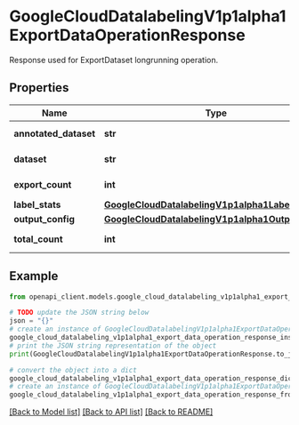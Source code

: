 # GoogleCloudDatalabelingV1p1alpha1ExportDataOperationResponse

Response used for ExportDataset longrunning operation.

## Properties

Name | Type | Description | Notes
------------ | ------------- | ------------- | -------------
**annotated_dataset** | **str** | Output only. The name of annotated dataset in format \&quot;projects/*/datasets/*/annotatedDatasets/*\&quot;. | [optional] 
**dataset** | **str** | Ouptut only. The name of dataset. \&quot;projects/*/datasets/*\&quot; | [optional] 
**export_count** | **int** | Output only. Number of examples exported successfully. | [optional] 
**label_stats** | [**GoogleCloudDatalabelingV1p1alpha1LabelStats**](GoogleCloudDatalabelingV1p1alpha1LabelStats.md) |  | [optional] 
**output_config** | [**GoogleCloudDatalabelingV1p1alpha1OutputConfig**](GoogleCloudDatalabelingV1p1alpha1OutputConfig.md) |  | [optional] 
**total_count** | **int** | Output only. Total number of examples requested to export | [optional] 

## Example

```python
from openapi_client.models.google_cloud_datalabeling_v1p1alpha1_export_data_operation_response import GoogleCloudDatalabelingV1p1alpha1ExportDataOperationResponse

# TODO update the JSON string below
json = "{}"
# create an instance of GoogleCloudDatalabelingV1p1alpha1ExportDataOperationResponse from a JSON string
google_cloud_datalabeling_v1p1alpha1_export_data_operation_response_instance = GoogleCloudDatalabelingV1p1alpha1ExportDataOperationResponse.from_json(json)
# print the JSON string representation of the object
print(GoogleCloudDatalabelingV1p1alpha1ExportDataOperationResponse.to_json())

# convert the object into a dict
google_cloud_datalabeling_v1p1alpha1_export_data_operation_response_dict = google_cloud_datalabeling_v1p1alpha1_export_data_operation_response_instance.to_dict()
# create an instance of GoogleCloudDatalabelingV1p1alpha1ExportDataOperationResponse from a dict
google_cloud_datalabeling_v1p1alpha1_export_data_operation_response_from_dict = GoogleCloudDatalabelingV1p1alpha1ExportDataOperationResponse.from_dict(google_cloud_datalabeling_v1p1alpha1_export_data_operation_response_dict)
```
[[Back to Model list]](../README.md#documentation-for-models) [[Back to API list]](../README.md#documentation-for-api-endpoints) [[Back to README]](../README.md)


